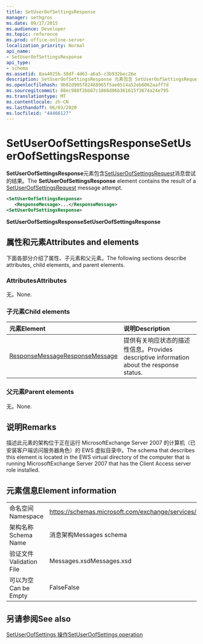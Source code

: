 ```yaml
---
title: SetUserOofSettingsResponse
manager: sethgros
ms.date: 09/17/2015
ms.audience: Developer
ms.topic: reference
ms.prod: office-online-server
localization_priority: Normal
api_name:
- SetUserOofSettingsResponse
api_type:
- schema
ms.assetid: 8aa4025b-38df-4d63-a6a5-c3b932bec26e
description: SetUserOofSettingsResponse 元素包含 SetUserOofSettingsRequest 消息尝试的结果。
ms.openlocfilehash: 9b02d905f82488965f5ae0514a52eb6062aaff7d
ms.sourcegitcommit: 88ec988f2bb67c1866d06b361615f3674a24e795
ms.translationtype: MT
ms.contentlocale: zh-CN
ms.lasthandoff: 06/03/2020
ms.locfileid: "44466127"
---
```

# <a name="setuseroofsettingsresponse"></a><span data-ttu-id="d83bf-103">SetUserOofSettingsResponse</span><span class="sxs-lookup"><span data-stu-id="d83bf-103">SetUserOofSettingsResponse</span></span>

<span data-ttu-id="d83bf-104">**SetUserOofSettingsResponse**元素包含[SetUserOofSettingsRequest](setuseroofsettingsrequest.md)消息尝试的结果。</span><span class="sxs-lookup"><span data-stu-id="d83bf-104">The **SetUserOofSettingsResponse** element contains the result of a [SetUserOofSettingsRequest](setuseroofsettingsrequest.md) message attempt.</span></span> 
  
```xml
<SetUserOofSettingsResponse>
   <ResponseMessage>...</ResponseMessage>
<SetUserOofSettingsResponse>
```

 <span data-ttu-id="d83bf-105">**SetUserOofSettingsResponse**</span><span class="sxs-lookup"><span data-stu-id="d83bf-105">**SetUserOofSettingsResponse**</span></span>
## <a name="attributes-and-elements"></a><span data-ttu-id="d83bf-106">属性和元素</span><span class="sxs-lookup"><span data-stu-id="d83bf-106">Attributes and elements</span></span>

<span data-ttu-id="d83bf-107">下面各部分介绍了属性、子元素和父元素。</span><span class="sxs-lookup"><span data-stu-id="d83bf-107">The following sections describe attributes, child elements, and parent elements.</span></span>
  
### <a name="attributes"></a><span data-ttu-id="d83bf-108">Attributes</span><span class="sxs-lookup"><span data-stu-id="d83bf-108">Attributes</span></span>

<span data-ttu-id="d83bf-109">无。</span><span class="sxs-lookup"><span data-stu-id="d83bf-109">None.</span></span>
  
### <a name="child-elements"></a><span data-ttu-id="d83bf-110">子元素</span><span class="sxs-lookup"><span data-stu-id="d83bf-110">Child elements</span></span>

|<span data-ttu-id="d83bf-111">**元素**</span><span class="sxs-lookup"><span data-stu-id="d83bf-111">**Element**</span></span>|<span data-ttu-id="d83bf-112">**说明**</span><span class="sxs-lookup"><span data-stu-id="d83bf-112">**Description**</span></span>|
|:-----|:-----|
|[<span data-ttu-id="d83bf-113">ResponseMessage</span><span class="sxs-lookup"><span data-stu-id="d83bf-113">ResponseMessage</span></span>](responsemessage.md) <br/> |<span data-ttu-id="d83bf-114">提供有关响应状态的描述性信息。</span><span class="sxs-lookup"><span data-stu-id="d83bf-114">Provides descriptive information about the response status.</span></span>  <br/> |
   
### <a name="parent-elements"></a><span data-ttu-id="d83bf-115">父元素</span><span class="sxs-lookup"><span data-stu-id="d83bf-115">Parent elements</span></span>

<span data-ttu-id="d83bf-116">无。</span><span class="sxs-lookup"><span data-stu-id="d83bf-116">None.</span></span>
  
## <a name="remarks"></a><span data-ttu-id="d83bf-117">说明</span><span class="sxs-lookup"><span data-stu-id="d83bf-117">Remarks</span></span>

<span data-ttu-id="d83bf-118">描述此元素的架构位于正在运行 MicrosoftExchange Server 2007 的计算机（已安装客户端访问服务器角色）的 EWS 虚拟目录中。</span><span class="sxs-lookup"><span data-stu-id="d83bf-118">The schema that describes this element is located in the EWS virtual directory of the computer that is running MicrosoftExchange Server 2007 that has the Client Access server role installed.</span></span>
  
## <a name="element-information"></a><span data-ttu-id="d83bf-119">元素信息</span><span class="sxs-lookup"><span data-stu-id="d83bf-119">Element information</span></span>

|||
|:-----|:-----|
|<span data-ttu-id="d83bf-120">命名空间</span><span class="sxs-lookup"><span data-stu-id="d83bf-120">Namespace</span></span>  <br/> |https://schemas.microsoft.com/exchange/services/2006/messages  <br/> |
|<span data-ttu-id="d83bf-121">架构名称</span><span class="sxs-lookup"><span data-stu-id="d83bf-121">Schema Name</span></span>  <br/> |<span data-ttu-id="d83bf-122">消息架构</span><span class="sxs-lookup"><span data-stu-id="d83bf-122">Messages schema</span></span>  <br/> |
|<span data-ttu-id="d83bf-123">验证文件</span><span class="sxs-lookup"><span data-stu-id="d83bf-123">Validation File</span></span>  <br/> |<span data-ttu-id="d83bf-124">Messages.xsd</span><span class="sxs-lookup"><span data-stu-id="d83bf-124">Messages.xsd</span></span>  <br/> |
|<span data-ttu-id="d83bf-125">可以为空</span><span class="sxs-lookup"><span data-stu-id="d83bf-125">Can be Empty</span></span>  <br/> |<span data-ttu-id="d83bf-126">False</span><span class="sxs-lookup"><span data-stu-id="d83bf-126">False</span></span>  <br/> |
   
## <a name="see-also"></a><span data-ttu-id="d83bf-127">另请参阅</span><span class="sxs-lookup"><span data-stu-id="d83bf-127">See also</span></span>



[<span data-ttu-id="d83bf-128">SetUserOofSettings 操作</span><span class="sxs-lookup"><span data-stu-id="d83bf-128">SetUserOofSettings operation</span></span>](setuseroofsettings-operation.md)

